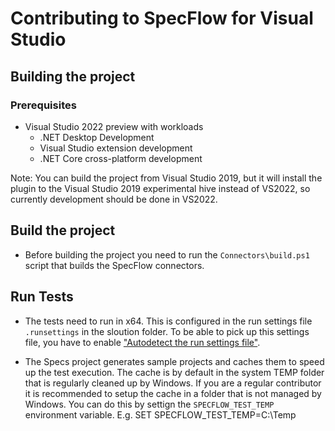 # Contributing to SpecFlow for Visual Studio

## Building the project

### Prerequisites

* Visual Studio 2022 preview with workloads
  * .NET Desktop Development
  * Visual Studio extension development
  * .NET Core cross-platform development

Note: You can build the project from Visual Studio 2019, but it will install the plugin to the Visual Studio 2019 experimental hive instead of VS2022, so currently development should be done in VS2022.

## Build the project

* Before building the project you need to run the `Connectors\build.ps1` script that builds the SpecFlow connectors.

## Run Tests

* The tests need to run in x64. This is configured in the run settings file `.runsettings` in the sloution folder. To be able to pick up this settings file, you have to enable ["Autodetect the run settings file"](https://docs.microsoft.com/en-us/visualstudio/test/configure-unit-tests-by-using-a-dot-runsettings-file?view=vs-2019#autodetect-the-run-settings-file).

* The Specs project generates sample projects and caches them to speed up the test execution. The cache is by default in the system TEMP folder that is regularly cleaned up by Windows. If you are a regular contributor it is recommended to setup the cache in a folder that is not managed by Windows. You can do this by settign the `SPECFLOW_TEST_TEMP` environment variable. E.g. SET SPECFLOW_TEST_TEMP=C:\Temp
